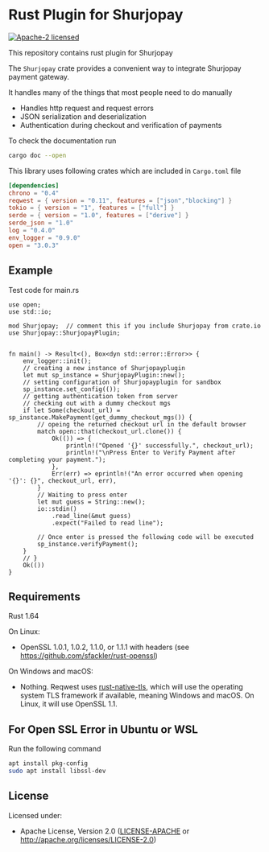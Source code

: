 # Rust Plugin for Shurjopay
[![Apache-2 licensed](https://img.shields.io/crates/l/reqwest.svg)](./LICENSE-APACHE)

This repository contains rust plugin for Shurjopay

The `Shurjopay` crate provides a convenient way to integrate Shurjopay payment gateway.

It handles many of the things that most people need to do manually
- Handles http request and request errors
- JSON serialization and deserialization
- Authentication during checkout and verification of payments

To check the documentation run 
```bash
cargo doc --open
```

This library uses following crates which are included in `Cargo.toml` file

```toml
[dependencies]
chrono = "0.4"
reqwest = { version = "0.11", features = ["json","blocking"] }
tokio = { version = "1", features = ["full"] }
serde = { version = "1.0", features = ["derive"] }
serde_json = "1.0"
log = "0.4.0"
env_logger = "0.9.0"
open = "3.0.3"
```

## Example
Test code for main.rs

```rust,no_run
use open;
use std::io;

mod Shurjopay;  // comment this if you include Shurjopay from crate.io
use Shurjopay::ShurjopayPlugin;


fn main() -> Result<(), Box<dyn std::error::Error>> {
    env_logger::init();
    // creating a new instance of Shurjopayplugin
    let mut sp_instance = ShurjopayPlugin::new();
    // setting configuration of Shurjopayplugin for sandbox
    sp_instance.set_config(());
    // getting authentication token from server
    // checking out with a dummy checkout mgs
    if let Some(checkout_url) = sp_instance.MakePayment(get_dummy_checkout_mgs()) {
        // opeing the returned checkout url in the default browser 
        match open::that(checkout_url.clone()) {
            Ok(()) => {
                println!("Opened '{}' successfully.", checkout_url);
                println!("\nPress Enter to Verify Payment after completing your payment.");
            },
            Err(err) => eprintln!("An error occurred when opening '{}': {}", checkout_url, err),
        }
        // Waiting to press enter            
        let mut guess = String::new();
        io::stdin()
            .read_line(&mut guess)
            .expect("Failed to read line");
        
        // Once enter is pressed the following code will be executed
        sp_instance.verifyPayment();
    }
    // }
    Ok(())
}
```
## Requirements

Rust 1.64

On Linux:
- OpenSSL 1.0.1, 1.0.2, 1.1.0, or 1.1.1 with headers (see https://github.com/sfackler/rust-openssl)

On Windows and macOS:
- Nothing.
Reqwest uses [rust-native-tls](https://github.com/sfackler/rust-native-tls),
which will use the operating system TLS framework if available, meaning Windows
and macOS. On Linux, it will use OpenSSL 1.1.


## For Open SSL Error in Ubuntu or WSL
Run the following command
```bash
apt install pkg-config
sudo apt install libssl-dev
```

## License

Licensed under:

- Apache License, Version 2.0 ([LICENSE-APACHE](LICENSE-APACHE) or http://apache.org/licenses/LICENSE-2.0)